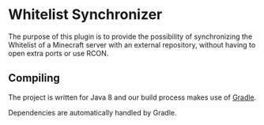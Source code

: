 # Whitelist Synchronizer

The purpose of this plugin is to provide the possibility of synchronizing the Whitelist of a Minecraft server with an external repository, without having to open extra ports or use RCON.

Compiling
---------

The project is written for Java 8 and our build process makes use of
[Gradle](http://gradle.org).

Dependencies are automatically handled by Gradle.